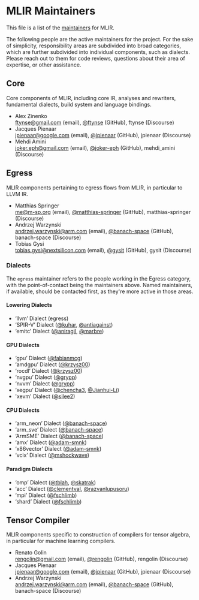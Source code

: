# MLIR Maintainers

This file is a list of the
[maintainers](https://llvm.org/docs/DeveloperPolicy.html#maintainers) for MLIR.

The following people are the active maintainers for the project. For the sake of
simplicity, responsibility areas are subdivided into broad categories, which are
further subdivided into individual components, such as dialects. Please reach
out to them for code reviews, questions about their area of expertise, or other
assistance.

## Core

Core components of MLIR, including core IR, analyses and rewriters, fundamental
dialects, build system and language bindings.

- Alex Zinenko \
  ftynse@gmail.com (email),
  [@ftynse](https://github.com/ftynse) (GitHub),
  ftynse (Discourse)
- Jacques Pienaar \
  jpienaar@google.com (email),
  [@jpienaar](https://github.com/jpienaar) (GitHub),
  jpienaar (Discourse)
- Mehdi Amini \
  joker.eph@gmail.com (email),
  [@joker-eph](https://github.com/joker-eph) (GitHub),
  mehdi_amini (Discourse)

## Egress

MLIR components pertaining to egress flows from MLIR, in particular to LLVM IR.

- Matthias Springer \
  me@m-sp.org (email),
  [@matthias-springer](https://github.com/matthias-springer) (GitHub),
  matthias-springer (Discourse)
- Andrzej Warzynski \
  andrzej.warzynski@arm.com (email),
  [@banach-space](https://github.com/banach-space) (GitHub),
  banach-space (Discourse)
- Tobias Gysi \
  tobias.gysi@nextsilicon.com (email),
  [@gysit](https://github.com/gysit) (GitHub),
  gysit (Discourse)

### Dialects

The `egress` maintainer refers to the people working in the Egress category,
with the point-of-contact being the maintainers above. Named maintainers, if
available, should be contacted first, as they're more active in those areas.

#### Lowering Dialects
* ‘llvm’ Dialect (egress)
* ‘SPIR-V’ Dialect ([@kuhar](https://github.com/kuhar), [@antiagainst](https://github.com/antiagainst))
* ‘emitc’ Dialect ([@aniragil](https://github.com/aniragil), [@marbre](https://github.com/marbre))

#### GPU Dialects
* ‘gpu’ Dialect ([@fabianmcg](https://github.com/fabianmcg))
* ‘amdgpu’ Dialect ([@krzysz00](https://github.com/krzysz00))
* ‘rocdl’ Dialect ([@krzysz00](https://github.com/krzysz00))
* ‘nvgpu’ Dialect ([@grypp](https://github.com/grypp))
* ‘nvvm’ Dialect ([@grypp](https://github.com/grypp))
* ‘xegpu’ Dialect ([@chencha3](https://github.com/chencha3), [@Jianhui-Li](https://github.com/Jianhui-Li))
* 'xevm' Dialect ([@silee2](https://github.com/silee2))

#### CPU Dialects
* ‘arm_neon’ Dialect ([@banach-space](https://github.com/banach-space))
* ‘arm_sve’ Dialect ([@banach-space](https://github.com/banach-space))
* ‘ArmSME’ Dialect ([@banach-space](https://github.com/banach-space))
* ‘amx’ Dialect ([@adam-smnk](https://github.com/adam-smnk))
* ‘x86vector’ Dialect ([@adam-smnk](https://github.com/adam-smnk))
* ‘vcix’ Dialect ([@mshockwave](https://github.com/mshockwave))

#### Paradigm Dialects
* ‘omp’ Dialect ([@tblah](https://github.com/tblah), [@skatrak](https://github.com/skatrak))
* ‘acc’ Dialect ([@clementval](https://github.com/clementval), [@razvanlupusoru](https://github.com/razvanlupusoru))
* ‘mpi’ Dialect ([@fschlimb](https://github.com/fschlimb))
* ‘shard’ Dialect ([@fschlimb](https://github.com/fschlimb))

## Tensor Compiler

MLIR components specific to construction of compilers for tensor algebra, in
particular for machine learning compilers.

- Renato Golin \
  rengolin@gmail.com (email),
  [@rengolin](https://github.com/rengolin) (GitHub),
  rengolin (Discourse)
- Jacques Pienaar \
  jpienaar@google.com (email),
  [@jpienaar](https://github.com/jpienaar) (GitHub),
  jpienaar (Discourse)
- Andrzej Warzynski \
  andrzej.warzynski@arm.com (email),
  [@banach-space](https://github.com/banach-space) (GitHub),
  banach-space (Discourse)
